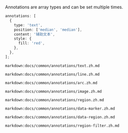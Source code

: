 Annotations are array types and can be set multiple times.

```ts
annotations: [
  {
    type: 'text',
    position: ['median', 'median'],
    content: '辅助文本',
    style: {
      fill: 'red',
    },
  },
];
```

`markdown:docs/common/annotations/text.zh.md`

`markdown:docs/common/annotations/line.zh.md`

`markdown:docs/common/annotations/arc.zh.md`

`markdown:docs/common/annotations/image.zh.md`

`markdown:docs/common/annotations/region.zh.md`

`markdown:docs/common/annotations/data-marker.zh.md`

`markdown:docs/common/annotations/data-region.zh.md`

`markdown:docs/common/annotations/region-filter.zh.md`
